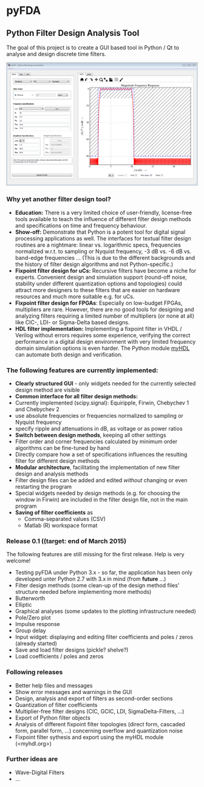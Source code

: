 pyFDA
======
## Python Filter Design Analysis Tool

The goal of this project is to create a GUI based tool in Python / Qt to analyse and design discrete time filters. 

![Screenshot](images/pyFDA_screenshot.PNG)

### Why yet another filter design tool?
* **Education:** There is a very limited choice of user-friendly, license-free tools available to teach the influence of different filter design methods and specifications on time and frequency behaviour.
* **Show-off:** Demonstrate that Python is a potent tool for digital signal processing applications as well. The interfaces for textual filter design routines are a nightmare: linear vs. logarithmic specs, frequencies normalized w.r.t. to sampling or Nyquist frequency, -3 dB vs. -6 dB vs. band-edge frequencies ... (This is due to the different backgrounds and the history of filter design algorithms and not Python-specific.)
* **Fixpoint filter design for uCs:** Recursive filters have become a niche for experts. Convenient design and simulation support (round-off noise, stability under different quantization options and topologies) could attract more designers to these filters that are easier on hardware resources and much more suitable e.g. for uCs.
* **Fixpoint filter design for FPGAs**: Especially on low-budget FPGAs, multipliers are rare. However, there are no good tools for designing and analyzing filters requiring a limited number of multipliers (or none at all) like CIC-, LDI- or Sigma-Delta based designs.
* **HDL filter implementation:** Implementing a fixpoint filter in VHDL / Verilog without errors requires some experience, verifying the correct performance in a digital design environment with very limited frequency domain simulation options is even harder. The Python module [myHDL](http://myhdl.org) can automate both design and verification.


### The following features are currently implemented:

* **Clearly structured GUI** - only widgets needed for the currently selected design method are visible
* **Common interface for all filter design methods:**
 * Currently implemented (scipy.signal): Equiripple, Firwin, Chebychev 1 and Chebychev 2 
 * use absolute frequencies or frequencies normalized to sampling or Nyquist frequency
 * specify ripple and attenuations in dB, as voltage or as power ratios
* **Switch between design methods**, keeping all other settings
 * Filter order and corner frequencies calculated by minimum order algorithms can be fine-tuned by hand
 * Directly compare how a set of specifications influences the resulting filter for different design methods
* **Modular architecture**, facilitating the implementation of new filter design and analysis methods
 * Filter design files can be added and edited *without* changing or even restarting the program
 * Special widgets needed by design methods (e.g. for choosing the window in Firwin) are included in the filter design file, not in the main program
* **Saving of filter coefficients** as
  * Comma-separated values (CSV)
  * Matlab (R) workspace format

### Release 0.1 ((target: end of March 2015)

The following features are still missing for the first release. Help is very welcome!
* Testing pyFDA under Python 3.x - so far, the application has been only developed unter Python 2.7 with 3.x in mind (from __future__ ...)
* Filter design methods (some clean-up of the design method files' structure needed before implementing more methods)
 * Butterworth
 * Elliptic
* Graphical analyses (some updates to the plotting infrastructure needed)
 * Pole/Zero plot
 * Impulse response
 * Group delay
* Input widget: displaying and editing filter coefficients and poles / zeros (already started)
* Save and load filter designs (pickle? shelve?)
* Load coefficients / poles and zeros 

### Following releases
* Better help files and messages
* Show error messages and warnings in the GUI
* Design, analysis and export of filters as second-order sections
* Quantization of filter coefficients
* Multiplier-free filter designs (CIC, GCIC, LDI, SigmaDelta-Filters, ...)
* Export of Python filter objects
* Analysis of different fixpoint filter topologies (direct form, cascaded form, parallel form, ...) concerning overflow and quantization noise
* Fixpoint filter sythesis and export using the myHDL module (<myhdl.org>)

### Further ideas are
* Wave-Digital Filters
* ...

